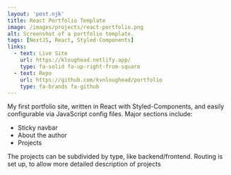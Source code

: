 ```yaml
---
layout: 'post.njk'
title: React Portfolio Template
image: /images/projects/react-portfolio.png
alt: Screenshot of a portfolio template.
tags: [NextJS, React, Styled-Components]
links:
  - text: Live Site
    url: https://kloughead.netlify.app/
    type: fa-solid fa-up-right-from-square
  - text: Repo
    url: https://github.com/kvnloughead/portfolio
    type: fa-brands fa-github
---
```


My first portfolio site, written in React with Styled-Components, and easily configurable via JavaScript config files. Major sections include:

- Sticky navbar
- About the author
- Projects

The projects can be subdivided by type, like backend/frontend. Routing is set up, to allow more detailed description of projects
